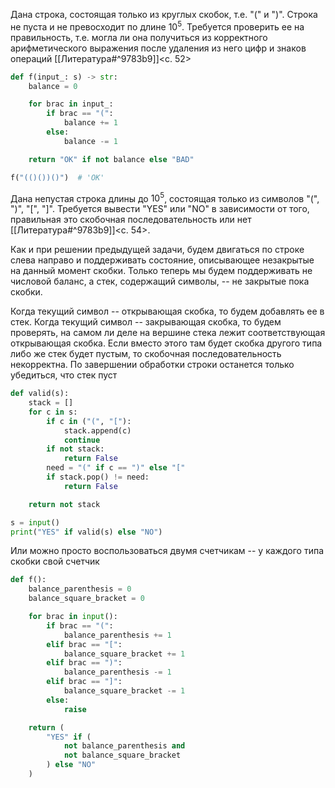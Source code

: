 Дана строка, состоящая только из круглых скобок, т.е. "(" и ")". Строка не пуста и не превосходит по длине $10^5$. Требуется проверить ее на правильность, т.е. могла ли она получиться из корректного арифметического выражения после удаления из него цифр и знаков операций [[Литература#^9783b9]]<c. 52>
```python
def f(input_: s) -> str:
    balance = 0

    for brac in input_:
        if brac == "(":
            balance += 1
        else:
            balance -= 1

    return "OK" if not balance else "BAD"

f("(()())()")  # 'OK'
```

Дана непустая строка длины до $10^5$, состоящая только из символов "(", ")", "[", "]". Требуется вывести "YES" или "NO" в зависимости от того, правильная это скобочная последовательность или нет [[Литература#^9783b9]]<c. 54>. 

Как и при решении предыдущей задачи, будем двигаться по строке слева направо и поддерживать состояние, описывающее незакрытые на данный момент скобки. Только теперь мы будем поддерживать не числовой баланс, а стек, содержащий символы, -- не закрытые пока скобки.

Когда текущий символ -- открывающая скобка, то будем добавлять ее в стек. Когда текущий символ -- закрывающая скобка, то будем проверять, на самом ли деле на вершине стека лежит соответствующая открывающая скобка. Если вместо этого там будет скобка другого типа либо же стек будет пустым, то скобочная последовательность некорректна. По завершении обработки строки останется только убедиться, что стек пуст
```python
def valid(s):
    stack = []
    for c in s:
        if c in ("(", "["):
            stack.append(c)
            continue
        if not stack:
            return False
        need = "(" if c == ")" else "["
        if stack.pop() != need:
            return False

    return not stack

s = input()
print("YES" if valid(s) else "NO")
```

Или можно просто воспользоваться двумя счетчикам -- у каждого типа скобки свой счетчик
```python
def f():
    balance_parenthesis = 0
    balance_square_bracket = 0

    for brac in input():
        if brac == "(":
            balance_parenthesis += 1
        elif brac == "[":
            balance_square_bracket += 1
        elif brac == ")":
            balance_parenthesis -= 1
        elif brac == "]":
            balance_square_bracket -= 1
        else:
            raise

    return (
        "YES" if (
            not balance_parenthesis and 
            not balance_square_bracket
        ) else "NO"
    )
```